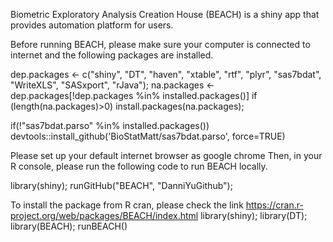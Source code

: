 Biometric Exploratory Analysis Creation House (BEACH) is a shiny app that provides automation platform for users.

Before running BEACH, please make sure your computer is connected to internet and the following packages are installed.

dep.packages <- c("shiny", "DT", "haven", "xtable", "rtf", "plyr", "sas7bdat", "WriteXLS", "SASxport", "rJava");
na.packages <- dep.packages[!dep.packages %in% installed.packages()]
if (length(na.packages)>0) install.packages(na.packages);

if(!"sas7bdat.parso" %in% installed.packages()) devtools::install_github('BioStatMatt/sas7bdat.parso', force=TRUE)



Please set up your default internet browser as google chrome
Then, in your R console, please run the following code to run BEACH locally.

library(shiny);
runGitHub("BEACH", "DanniYuGithub");


To install the package from R cran, please check the link https://cran.r-project.org/web/packages/BEACH/index.html
library(shiny); library(DT); library(BEACH); runBEACH()

